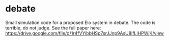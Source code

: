 # debate
Small simulation code for a proposed Elo system in debate. The code is terrible, do not judge.
See the full paper here: https://drive.google.com/file/d/1r4fVYibbHSp7srJJnp9AsU8ifLIHPWjK/view
